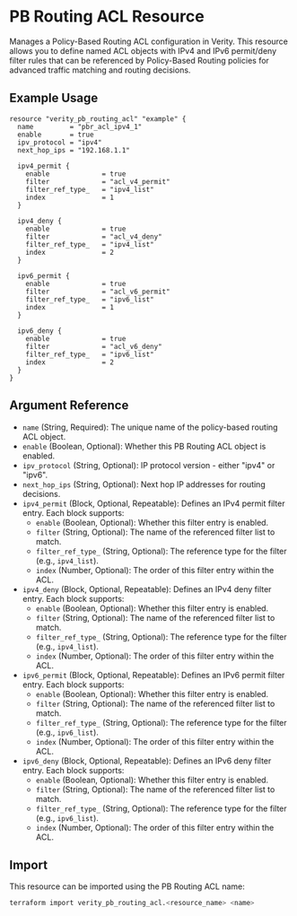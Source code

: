 # PB Routing ACL Resource

Manages a Policy-Based Routing ACL configuration in Verity. This resource allows you to define named ACL objects with IPv4 and IPv6 permit/deny filter rules that can be referenced by Policy-Based Routing policies for advanced traffic matching and routing decisions.

## Example Usage

```hcl
resource "verity_pb_routing_acl" "example" {
  name         = "pbr_acl_ipv4_1"
  enable       = true
  ipv_protocol = "ipv4"
  next_hop_ips = "192.168.1.1"

  ipv4_permit {
    enable             = true
    filter             = "acl_v4_permit"
    filter_ref_type_   = "ipv4_list"
    index              = 1
  }

  ipv4_deny {
    enable             = true
    filter             = "acl_v4_deny"
    filter_ref_type_   = "ipv4_list"
    index              = 2
  }

  ipv6_permit {
    enable             = true
    filter             = "acl_v6_permit"
    filter_ref_type_   = "ipv6_list"
    index              = 1
  }

  ipv6_deny {
    enable             = true
    filter             = "acl_v6_deny"
    filter_ref_type_   = "ipv6_list"
    index              = 2
  }
}
```

## Argument Reference

- `name` (String, Required): The unique name of the policy-based routing ACL object.
- `enable` (Boolean, Optional): Whether this PB Routing ACL object is enabled.
- `ipv_protocol` (String, Optional): IP protocol version - either "ipv4" or "ipv6".
- `next_hop_ips` (String, Optional): Next hop IP addresses for routing decisions.
- `ipv4_permit` (Block, Optional, Repeatable): Defines an IPv4 permit filter entry. Each block supports:
  - `enable` (Boolean, Optional): Whether this filter entry is enabled.
  - `filter` (String, Optional): The name of the referenced filter list to match.
  - `filter_ref_type_` (String, Optional): The reference type for the filter (e.g., `ipv4_list`).
  - `index` (Number, Optional): The order of this filter entry within the ACL.
- `ipv4_deny` (Block, Optional, Repeatable): Defines an IPv4 deny filter entry. Each block supports:
  - `enable` (Boolean, Optional): Whether this filter entry is enabled.
  - `filter` (String, Optional): The name of the referenced filter list to match.
  - `filter_ref_type_` (String, Optional): The reference type for the filter (e.g., `ipv4_list`).
  - `index` (Number, Optional): The order of this filter entry within the ACL.
- `ipv6_permit` (Block, Optional, Repeatable): Defines an IPv6 permit filter entry. Each block supports:
  - `enable` (Boolean, Optional): Whether this filter entry is enabled.
  - `filter` (String, Optional): The name of the referenced filter list to match.
  - `filter_ref_type_` (String, Optional): The reference type for the filter (e.g., `ipv6_list`).
  - `index` (Number, Optional): The order of this filter entry within the ACL.
- `ipv6_deny` (Block, Optional, Repeatable): Defines an IPv6 deny filter entry. Each block supports:
  - `enable` (Boolean, Optional): Whether this filter entry is enabled.
  - `filter` (String, Optional): The name of the referenced filter list to match.
  - `filter_ref_type_` (String, Optional): The reference type for the filter (e.g., `ipv6_list`).
  - `index` (Number, Optional): The order of this filter entry within the ACL.

## Import

This resource can be imported using the PB Routing ACL name:

```sh
terraform import verity_pb_routing_acl.<resource_name> <name>
```
